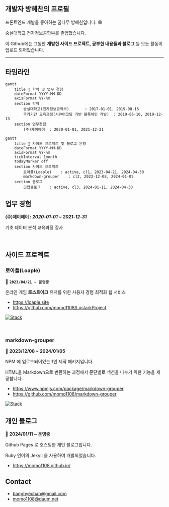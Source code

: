 ## 개발자 방혜찬의 프로필
프론트엔드 개발을 좋아하는 꿈나무 방혜찬입니다. 😄

숭실대학교 전자정보공학부를 졸업했습니다.

이 Github에는 그동안 **개발한 사이드 프로젝트, 공부한 내용들과 블로그** 등 모든 활동이 업로드 되어있습니다.

---

## 타임라인
```mermaid
gantt
    title 📆 학력 및 업무 경험
    dateFormat YYYY-MM-DD
    axisFormat %Y-%m
    section 학력
        숭실대학교(전자정보공학부)       : 2017-01-01, 2019-08-16
        국가기간 교육과정(시큐어코딩 기반 블록체인 개발)  : 2019-05-10, 2019-12-13
    section 업무경험
        (주)제이에이  : 2020-01-01, 2021-12-31
```

```mermaid
gantt
    title 📆 사이드 프로젝트 및 블로그 운영
    dateFormat YYYY-MM-DD
    axisFormat %Y-%m
    tickInterval 1month
    todayMarker off
    section 사이드 프로젝트
        로아플(Loaple)    : active, cl1, 2023-04-21, 2024-04-30
        markdown-grouper    : cl2, 2023-12-08, 2024-01-05
    section 블로그
        깃헙블로그    : active, cl3, 2024-01-11, 2024-04-30
```

## 업무 경험
**(주)제이에이 : _2020-01-01 ~ 2021-12-31_**

기초 데이터 분석 교육과정 강사

<br>

## 사이드 프로젝트
### 로아플(Loaple)
:calendar: **`2023/04/21 ~ 운영중`**

온라인 게임 **로스트아크** 유저를 위한 사용자 경험 최적화 웹 서비스


- https://loaple.site
- https://github.com/momo1108/LostarkProject

[![Stack](https://skillicons.dev/icons?i=typescript,react,next,aws)](https://skillicons.dev)

<br>

### markdown-grouper
:calendar: **2023/12/08 ~ 2024/01/05**

NPM 에 업로드되어있는 1인 제작 패키지입니다.

HTML을 Markdown으로 변환하는 과정에서 문단별로 섹션을 나누기 위한 기능을 제공합니다.

- https://www.npmjs.com/package/markdown-grouper
- https://github.com/momo1108/markdown-grouper

[![Stack](https://skillicons.dev/icons?i=typescript)](https://skillicons.dev)

## 개인 블로그
:calendar: **2024/01/11 ~ 운영중**

Github Pages 로 호스팅한 개인 블로그입니다.

Ruby 언어의 Jekyll 을 사용하여 개발되었습니다.

- https://momo1108.github.io/

## Contact
- banghyechan@gmail.com
- momo1108@daum.net
